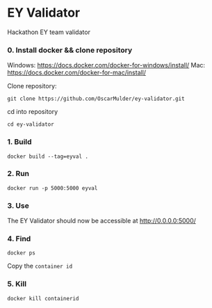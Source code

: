 # EY Validator
Hackathon EY team validator

### 0. Install docker && clone repository
Windows: https://docs.docker.com/docker-for-windows/install/
Mac: https://docs.docker.com/docker-for-mac/install/

Clone repository:
```
git clone https://github.com/OscarMulder/ey-validator.git
```
cd into repository
```
cd ey-validator
```
### 1. Build
```docker build --tag=eyval .```

### 2. Run
```docker run -p 5000:5000 eyval```

### 3. Use
The EY Validator should now be accessible at http://0.0.0.0:5000/

### 4. Find
```
docker ps
```
Copy the `container id`

### 5. Kill
```
docker kill containerid
```
